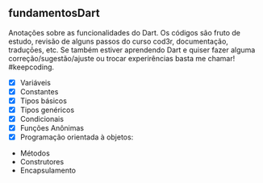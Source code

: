 ## fundamentosDart

Anotações sobre as funcionalidades do Dart.
Os códigos são fruto de estudo, revisão de alguns passos do curso cod3r, documentação, traduçōes, etc.
Se também estiver aprendendo Dart e quiser fazer alguma correção/sugestão/ajuste ou trocar experirências basta me chamar!
#keepcoding.
- [x] Variáveis 
- [x] Constantes
- [x] Tipos básicos 
- [x] Tipos genéricos 
- [x] Condicionais 
- [x] Funções Anônimas 
- [x] Programação orientada à objetos:
* Métodos
* Construtores
* Encapsulamento
